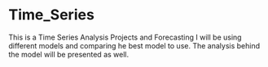 # Time_Series
This is a Time Series Analysis Projects and Forecasting
I will be using different models and comparing he best model to use.
The analysis behind the model will be presented as well.
